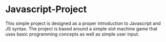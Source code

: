 # Javascript-Project

This simple project is designed as a proper introduction to Javascript and JS syntax.
The project is based around a simple slot machine game that uses basic programming
concepts as well as simple user input.

